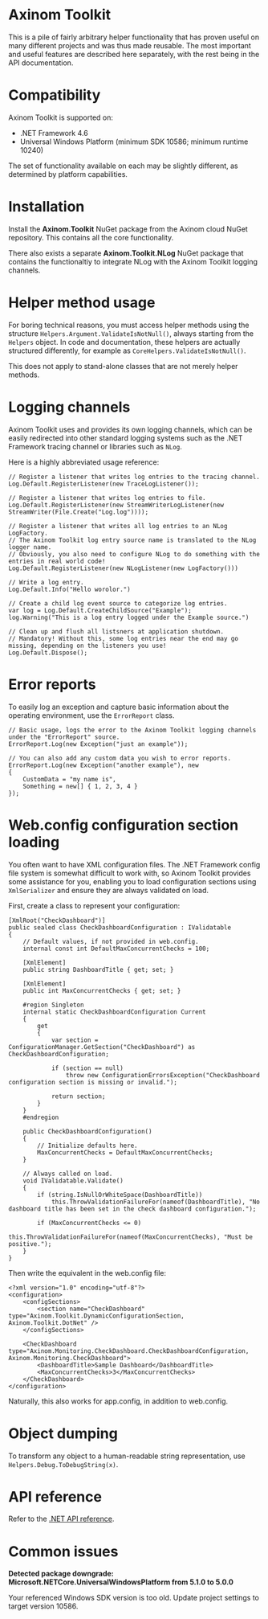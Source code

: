 
# Axinom Toolkit

This is a pile of fairly arbitrary helper functionality that has proven useful on many different projects and was thus made reusable. The most important and useful features are described here separately, with the rest being in the API documentation.

# Compatibility

Axinom Toolkit is supported on:

* .NET Framework 4.6
* Universal Windows Platform (minimum SDK 10586; minimum runtime 10240)

The set of functionality available on each may be slightly different, as determined by platform capabilities.

# Installation

Install the **Axinom.Toolkit** NuGet package from the Axinom cloud NuGet repository. This contains all the core functionality.

There also exists a separate **Axinom.Toolkit.NLog** NuGet package that contains the functionaltiy to integrate NLog with the Axinom Toolkit logging channels.

# Helper method usage

For boring technical reasons, you must access helper methods using the structure `Helpers.Argument.ValidateIsNotNull()`, always starting from the `Helpers` object. In code and documentation, these helpers are actually structured differently, for example as `CoreHelpers.ValidateIsNotNull()`.

This does not apply to stand-alone classes that are not merely helper methods.

# Logging channels

Axinom Toolkit uses and provides its own logging channels, which can be easily redirected into other standard logging systems such as the .NET Framework tracing channel or libraries such as `NLog`.

Here is a highly abbreviated usage reference:

    // Register a listener that writes log entries to the tracing channel.
	Log.Default.RegisterListener(new TraceLogListener());

	// Register a listener that writes log entries to file.
	Log.Default.RegisterListener(new StreamWriterLogListener(new StreamWriter(File.Create("Log.log"))));

	// Register a listener that writes all log entries to an NLog LogFactory.
	// The Axinom Toolkit log entry source name is translated to the NLog logger name.
	// Obviously, you also need to configure NLog to do something with the entries in real world code!
	Log.Default.RegisterListener(new NLogListener(new LogFactory()))

	// Write a log entry.
	Log.Default.Info("Hello worolor.")

	// Create a child log event source to categorize log entries.
	var log = Log.Default.CreateChildSource("Example");
	log.Warning("This is a log entry logged under the Example source.")

	// Clean up and flush all listsners at application shutdown.
	// Mandatory! Without this, some log entries near the end may go missing, depending on the listeners you use!
	Log.Default.Dispose();

# Error reports

To easily log an exception and capture basic information about the operating environment, use the `ErrorReport` class.

	// Basic usage, logs the error to the Axinom Toolkit logging channels under the "ErrorReport" source.
	ErrorReport.Log(new Exception("just an example"));

	// You can also add any custom data you wish to error reports.
	ErrorReport.Log(new Exception("another example"), new
	{
		CustomData = "my name is",
		Something = new[] { 1, 2, 3, 4 }
	});

# Web.config configuration section loading

You often want to have XML configuration files. The .NET Framework config file system is somewhat difficult to work with, so Axinom Toolkit provides some assistance for you, enabling you to load configuration sections using `XmlSerializer` and ensure they are always validated on load.

First, create a class to represent your configuration:

	[XmlRoot("CheckDashboard")]
	public sealed class CheckDashboardConfiguration : IValidatable
	{
		// Default values, if not provided in web.config.
		internal const int DefaultMaxConcurrentChecks = 100;

		[XmlElement]
		public string DashboardTitle { get; set; }

		[XmlElement]
		public int MaxConcurrentChecks { get; set; }

		#region Singleton
		internal static CheckDashboardConfiguration Current
		{
			get
			{
				var section = ConfigurationManager.GetSection("CheckDashboard") as CheckDashboardConfiguration;

				if (section == null)
					throw new ConfigurationErrorsException("CheckDashboard configuration section is missing or invalid.");

				return section;
			}
		}
		#endregion

		public CheckDashboardConfiguration()
		{
			// Initialize defaults here.
			MaxConcurrentChecks = DefaultMaxConcurrentChecks;
		}

		// Always called on load.
		void IValidatable.Validate()
		{
			if (string.IsNullOrWhiteSpace(DashboardTitle))
				this.ThrowValidationFailureFor(nameof(DashboardTitle), "No dashboard title has been set in the check dashboard configuration.");

			if (MaxConcurrentChecks <= 0)
				this.ThrowValidationFailureFor(nameof(MaxConcurrentChecks), "Must be positive.");
		}
	}

Then write the equivalent in the web.config file:

	<?xml version="1.0" encoding="utf-8"?>
	<configuration>
		<configSections>
			<section name="CheckDashboard" type="Axinom.Toolkit.DynamicConfigurationSection, Axinom.Toolkit.DotNet" />
		</configSections>

		<CheckDashboard type="Axinom.Monitoring.CheckDashboard.CheckDashboardConfiguration, Axinom.Monitoring.CheckDashboard">
			<DashboardTitle>Sample Dashboard</DashboardTitle>
			<MaxConcurrentChecks>3</MaxConcurrentChecks>
		</CheckDashboard>
	</configuration>

Naturally, this also works for app.config, in addition to web.config.

# Object dumping

To transform any object to a human-readable string representation, use `Helpers.Debug.ToDebugString(x)`.

# API reference

Refer to the [.NET API reference](api/index.md).

# Common issues

**Detected package downgrade: Microsoft.NETCore.UniversalWindowsPlatform from 5.1.0 to 5.0.0**

Your referenced Windows SDK version is too old. Update project settings to target version 10586.